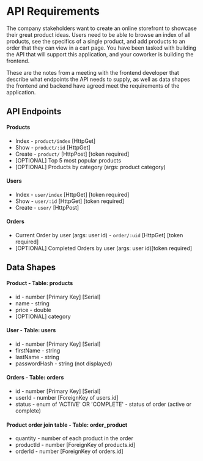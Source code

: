 # API Requirements
The company stakeholders want to create an online storefront to showcase their great product ideas. Users need to be able to browse an index of all products, see the specifics of a single product, and add products to an order that they can view in a cart page. You have been tasked with building the API that will support this application, and your coworker is building the frontend.

These are the notes from a meeting with the frontend developer that describe what endpoints the API needs to supply, as well as data shapes the frontend and backend have agreed meet the requirements of the application. 

## API Endpoints
#### Products
- Index - `product/index` [HttpGet]
- Show - `product/:id` [HttpGet]
- Create - `product/` [HttpPost] [token required]
- [OPTIONAL] Top 5 most popular products 
- [OPTIONAL] Products by category (args: product category)

#### Users
- Index - `user/index` [HttpGet] [token required]
- Show - `user/:id` [HttpGet] [token required]
- Create - `user/` [HttpPost] 

#### Orders
- Current Order by user (args: user id) - `order/:uid` [HttpGet] [token required]
- [OPTIONAL] Completed Orders by user (args: user id)[token required]

## Data Shapes
#### Product - Table: products
-  id - number [Primary Key] [Serial]
- name - string
- price - double
- [OPTIONAL] category

#### User - Table: users
- id - number [Primary Key] [Serial]
- firstName - string
- lastName - string
- passwordHash - string (not displayed)

#### Orders - Table: orders
- id - number [Primary Key] [Serial]
- userId - number [ForeignKey of users.id]
- status - enum of 'ACTIVE' OR 'COMPLETE' - status of order (active or complete)

#### Product order join table - Table: order_product
- quantity - number of each product in the order
- productId - number [ForeignKey of products.id]
- orderId - number [ForeignKey of orders.id]
